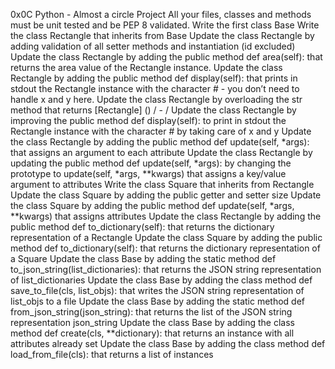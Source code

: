 0x0C Python - Almost a circle
Project
All your files, classes and methods must be unit tested and be PEP 8 validated.
Write the first class Base
Write the class Rectangle that inherits from Base
Update the class Rectangle by adding validation of all setter methods and instantiation (id excluded)
Update the class Rectangle by adding the public method def area(self): that returns the area value of the Rectangle instance.
Update the class Rectangle by adding the public method def display(self): that prints in stdout the Rectangle instance with the character # - you don’t need to handle x and y here.
Update the class Rectangle by overloading the str method that returns [Rectangle] () / - /
Update the class Rectangle by improving the public method def display(self): to print in stdout the Rectangle instance with the character # by taking care of x and y
Update the class Rectangle by adding the public method def update(self, *args): that assigns an argument to each attribute
Update the class Rectangle by updating the public method def update(self, *args): by changing the prototype to update(self, *args, **kwargs) that assigns a key/value argument to attributes
Write the class Square that inherits from Rectangle
Update the class Square by adding the public getter and setter size
Update the class Square by adding the public method def update(self, *args, **kwargs) that assigns attributes
Update the class Rectangle by adding the public method def to_dictionary(self): that returns the dictionary representation of a Rectangle
Update the class Square by adding the public method def to_dictionary(self): that returns the dictionary representation of a Square
Update the class Base by adding the static method def to_json_string(list_dictionaries): that returns the JSON string representation of list_dictionaries
Update the class Base by adding the class method def save_to_file(cls, list_objs): that writes the JSON string representation of list_objs to a file
Update the class Base by adding the static method def from_json_string(json_string): that returns the list of the JSON string representation json_string
Update the class Base by adding the class method def create(cls, **dictionary): that returns an instance with all attributes already set
Update the class Base by adding the class method def load_from_file(cls): that returns a list of instances